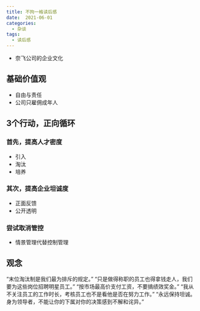 ```yaml
---
title: 不拘一格读后感
date:  2021-06-01
categories:
  - 杂谈
tags:
  - 读后感
---
```


- 奈飞公司的企业文化

## 基础价值观
- 自由与责任
- 公司只雇佣成年人

## 3个行动，正向循环

### 首先，提高人才密度
- 引入
- 淘汰
- 培养

### 其次，提高企业坦诚度
- 正面反馈
- 公开透明

### 尝试取消管控
- 情景管理代替控制管理

## 观念
“末位淘汰制是我们最为排斥的规定。”
“只是做得称职的员工也得拿钱走人，我们要为这些岗位招聘明星员工。”
“按市场最高价支付工资，不要搞绩效奖金。”
“我从不关注员工的工作时长，考核员工也不是看他是否在努力工作。”
“永远保持坦诚。身为领导者，不能让你的下属对你的决策感到不解和诧异。”
